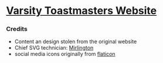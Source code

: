 # [Varsity Toastmasters Website](antonhuggard.github.io/varsity)


### Credits

- Content an design stolen from the original website
- Chief SVG technician: [Mirlington](https://github.com/mirlington)
- social media icons originally from [flaticon](https://www.flaticon.com/packs/social-media-icons)

